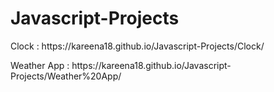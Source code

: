 # Javascript-Projects
<p>Clock :  https://kareena18.github.io/Javascript-Projects/Clock/</p>
<p>Weather App :  https://kareena18.github.io/Javascript-Projects/Weather%20App/</p>
